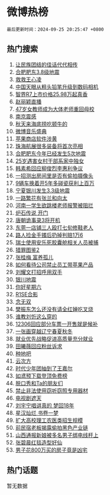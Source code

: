 # 微博热榜

`最后更新时间：2024-09-25 20:25:47 +0800`

## 热门搜索

1. [让民族团结的佳话代代相传](https://m.weibo.cn/search?containerid=100103type%3D1%26t%3D10%26q%3D%23%E8%AE%A9%E6%B0%91%E6%97%8F%E5%9B%A2%E7%BB%93%E7%9A%84%E4%BD%B3%E8%AF%9D%E4%BB%A3%E4%BB%A3%E7%9B%B8%E4%BC%A0%23&stream_entry_id=51&isnewpage=1&extparam=seat%3D1%26c_type%3D51%26cate%3D10103%26stream_entry_id%3D51%26pos%3D0%26filter_type%3Drealtimehot%26q%3D%2523%25E8%25AE%25A9%25E6%25B0%2591%25E6%2597%258F%25E5%259B%25A2%25E7%25BB%2593%25E7%259A%2584%25E4%25BD%25B3%25E8%25AF%259D%25E4%25BB%25A3%25E4%25BB%25A3%25E7%259B%25B8%25E4%25BC%25A0%2523%26dgr%3D0%26display_time%3D1727267146%26pre_seqid%3D172726714656703072274119)
1. [合肥肥东3.8级地震](https://m.weibo.cn/search?containerid=100103type%3D1%26t%3D10%26q%3D%23%E5%90%88%E8%82%A5%E8%82%A5%E4%B8%9C3.8%E7%BA%A7%E5%9C%B0%E9%9C%87%23&stream_entry_id=31&isnewpage=1&extparam=seat%3D1%26band_rank%3D1%26lcate%3D5001%26pos%3D0%26filter_type%3Drealtimehot%26q%3D%2523%25E5%2590%2588%25E8%2582%25A5%25E8%2582%25A5%25E4%25B8%259C3.8%25E7%25BA%25A7%25E5%259C%25B0%25E9%259C%2587%2523%26c_type%3D31%26cate%3D5001%26realpos%3D1%26dgr%3D0%26stream_entry_id%3D31%26flag%3D4%26display_time%3D1727267146%26pre_seqid%3D172726714656703072274119)
1. [救救王心凌](https://m.weibo.cn/search?containerid=100103type%3D1%26t%3D10%26q%3D%E6%95%91%E6%95%91%E7%8E%8B%E5%BF%83%E5%87%8C&stream_entry_id=31&isnewpage=1&extparam=seat%3D1%26band_rank%3D2%26lcate%3D5001%26pos%3D1%26filter_type%3Drealtimehot%26q%3D%25E6%2595%2591%25E6%2595%2591%25E7%258E%258B%25E5%25BF%2583%25E5%2587%258C%26c_type%3D31%26cate%3D5001%26realpos%3D2%26dgr%3D0%26stream_entry_id%3D31%26flag%3D1%26display_time%3D1727267146%26pre_seqid%3D172726714656703072274119)
1. [中国天眼从粗头铅笔升级到数码相机](https://m.weibo.cn/search?containerid=100103type%3D1%26t%3D10%26q%3D%23%E4%B8%AD%E5%9B%BD%E5%A4%A9%E7%9C%BC%E4%BB%8E%E7%B2%97%E5%A4%B4%E9%93%85%E7%AC%94%E5%8D%87%E7%BA%A7%E5%88%B0%E6%95%B0%E7%A0%81%E7%9B%B8%E6%9C%BA%23&stream_entry_id=31&isnewpage=1&extparam=seat%3D1%26band_rank%3D3%26lcate%3D5001%26pos%3D2%26filter_type%3Drealtimehot%26q%3D%2523%25E4%25B8%25AD%25E5%259B%25BD%25E5%25A4%25A9%25E7%259C%25BC%25E4%25BB%258E%25E7%25B2%2597%25E5%25A4%25B4%25E9%2593%2585%25E7%25AC%2594%25E5%258D%2587%25E7%25BA%25A7%25E5%2588%25B0%25E6%2595%25B0%25E7%25A0%2581%25E7%259B%25B8%25E6%259C%25BA%2523%26c_type%3D31%26cate%3D5001%26realpos%3D3%26dgr%3D0%26stream_entry_id%3D31%26flag%3D0%26display_time%3D1727267146%26pre_seqid%3D172726714656703072274119)
1. [智界R7上市价格25.98万起真香](https://m.weibo.cn/search?containerid=100103type%3D1%26t%3D10%26q%3D%23%E6%99%BA%E7%95%8CR7%E4%B8%8A%E5%B8%82%E4%BB%B7%E6%A0%BC25.98%E4%B8%87%E8%B5%B7%E7%9C%9F%E9%A6%99%23&stream_entry_id=31&isnewpage=1&extparam=seat%3D1%26band_rank%3D4%26lcate%3D5001%26pos%3D3%26is_ad_pos%3D1%26filter_type%3Drealtimehot%26q%3D%2523%25E6%2599%25BA%25E7%2595%258CR7%25E4%25B8%258A%25E5%25B8%2582%25E4%25BB%25B7%25E6%25A0%25BC25.98%25E4%25B8%2587%25E8%25B5%25B7%25E7%259C%259F%25E9%25A6%2599%2523%26c_type%3D31%26adid%3D256529%26cate%3D5001%26topic_ad%3D1%26stream_entry_id%3D31%26dgr%3D0%26display_time%3D1727267146%26pre_seqid%3D172726714656703072274119)
1. [赵丽颖直播](https://m.weibo.cn/search?containerid=100103type%3D1%26t%3D10%26q%3D%E8%B5%B5%E4%B8%BD%E9%A2%96%E7%9B%B4%E6%92%AD&stream_entry_id=31&isnewpage=1&extparam=seat%3D1%26band_rank%3D4%26lcate%3D5001%26pos%3D4%26filter_type%3Drealtimehot%26q%3D%25E8%25B5%25B5%25E4%25B8%25BD%25E9%25A2%2596%25E7%259B%25B4%25E6%2592%25AD%26c_type%3D31%26cate%3D5001%26realpos%3D4%26dgr%3D0%26stream_entry_id%3D31%26flag%3D1%26display_time%3D1727267146%26pre_seqid%3D172726714656703072274119)
1. [47岁女教师成为大体老师重回母校](https://m.weibo.cn/search?containerid=100103type%3D1%26t%3D10%26q%3D%2347%E5%B2%81%E5%A5%B3%E6%95%99%E5%B8%88%E6%88%90%E4%B8%BA%E5%A4%A7%E4%BD%93%E8%80%81%E5%B8%88%E9%87%8D%E5%9B%9E%E6%AF%8D%E6%A0%A1%23&stream_entry_id=31&isnewpage=1&extparam=seat%3D1%26band_rank%3D5%26lcate%3D5001%26pos%3D5%26filter_type%3Drealtimehot%26q%3D%252347%25E5%25B2%2581%25E5%25A5%25B3%25E6%2595%2599%25E5%25B8%2588%25E6%2588%2590%25E4%25B8%25BA%25E5%25A4%25A7%25E4%25BD%2593%25E8%2580%2581%25E5%25B8%2588%25E9%2587%258D%25E5%259B%259E%25E6%25AF%258D%25E6%25A0%25A1%2523%26c_type%3D31%26cate%3D5001%26realpos%3D5%26dgr%3D0%26stream_entry_id%3D31%26flag%3D2%26display_time%3D1727267146%26pre_seqid%3D172726714656703072274119)
1. [南京震感](https://m.weibo.cn/search?containerid=100103type%3D1%26t%3D10%26q%3D%E5%8D%97%E4%BA%AC%E9%9C%87%E6%84%9F&stream_entry_id=31&isnewpage=1&extparam=seat%3D1%26band_rank%3D6%26lcate%3D5001%26pos%3D6%26filter_type%3Drealtimehot%26q%3D%25E5%258D%2597%25E4%25BA%25AC%25E9%259C%2587%25E6%2584%259F%26c_type%3D31%26cate%3D5001%26realpos%3D6%26dgr%3D0%26stream_entry_id%3D31%26flag%3D1%26display_time%3D1727267146%26pre_seqid%3D172726714656703072274119)
1. [秋天来海底捞吃顿牛的](https://m.weibo.cn/search?containerid=100103type%3D1%26t%3D10%26q%3D%23%E7%A7%8B%E5%A4%A9%E6%9D%A5%E6%B5%B7%E5%BA%95%E6%8D%9E%E5%90%83%E9%A1%BF%E7%89%9B%E7%9A%84%23&stream_entry_id=31&isnewpage=1&extparam=seat%3D1%26band_rank%3D7%26lcate%3D5001%26pos%3D7%26is_ad_pos%3D1%26filter_type%3Drealtimehot%26q%3D%2523%25E7%25A7%258B%25E5%25A4%25A9%25E6%259D%25A5%25E6%25B5%25B7%25E5%25BA%2595%25E6%258D%259E%25E5%2590%2583%25E9%25A1%25BF%25E7%2589%259B%25E7%259A%2584%2523%26c_type%3D31%26adid%3D256471%26cate%3D5001%26topic_ad%3D1%26stream_entry_id%3D31%26dgr%3D0%26display_time%3D1727267146%26pre_seqid%3D172726714656703072274119)
1. [微博音乐盛典](https://m.weibo.cn/search?containerid=100103type%3D1%26t%3D10%26q%3D%E5%BE%AE%E5%8D%9A%E9%9F%B3%E4%B9%90%E7%9B%9B%E5%85%B8&stream_entry_id=31&isnewpage=1&extparam=seat%3D1%26band_rank%3D7%26lcate%3D5001%26pos%3D8%26filter_type%3Drealtimehot%26q%3D%25E5%25BE%25AE%25E5%258D%259A%25E9%259F%25B3%25E4%25B9%2590%25E7%259B%259B%25E5%2585%25B8%26c_type%3D31%26cate%3D5001%26realpos%3D7%26dgr%3D0%26stream_entry_id%3D31%26flag%3D0%26display_time%3D1727267146%26pre_seqid%3D172726714656703072274119)
1. [苹果商店软件涉黄](https://m.weibo.cn/search?containerid=100103type%3D1%26t%3D10%26q%3D%23%E8%8B%B9%E6%9E%9C%E5%95%86%E5%BA%97%E8%BD%AF%E4%BB%B6%E6%B6%89%E9%BB%84%23&stream_entry_id=31&isnewpage=1&extparam=seat%3D1%26band_rank%3D8%26lcate%3D5001%26pos%3D9%26filter_type%3Drealtimehot%26q%3D%2523%25E8%258B%25B9%25E6%259E%259C%25E5%2595%2586%25E5%25BA%2597%25E8%25BD%25AF%25E4%25BB%25B6%25E6%25B6%2589%25E9%25BB%2584%2523%26c_type%3D31%26cate%3D5001%26realpos%3D8%26dgr%3D0%26stream_entry_id%3D31%26flag%3D2%26display_time%3D1727267146%26pre_seqid%3D172726714656703072274119)
1. [珠海航展很多装备将首次亮相](https://m.weibo.cn/search?containerid=100103type%3D1%26t%3D10%26q%3D%23%E7%8F%A0%E6%B5%B7%E8%88%AA%E5%B1%95%E5%BE%88%E5%A4%9A%E8%A3%85%E5%A4%87%E5%B0%86%E9%A6%96%E6%AC%A1%E4%BA%AE%E7%9B%B8%23&stream_entry_id=31&isnewpage=1&extparam=seat%3D1%26band_rank%3D9%26lcate%3D5001%26pos%3D10%26filter_type%3Drealtimehot%26q%3D%2523%25E7%258F%25A0%25E6%25B5%25B7%25E8%2588%25AA%25E5%25B1%2595%25E5%25BE%2588%25E5%25A4%259A%25E8%25A3%2585%25E5%25A4%2587%25E5%25B0%2586%25E9%25A6%2596%25E6%25AC%25A1%25E4%25BA%25AE%25E7%259B%25B8%2523%26c_type%3D31%26cate%3D5001%26realpos%3D9%26dgr%3D0%26stream_entry_id%3D31%26flag%3D0%26display_time%3D1727267146%26pre_seqid%3D172726714656703072274119)
1. [合肥肥东今年已经发生5次地震](https://m.weibo.cn/search?containerid=100103type%3D1%26t%3D10%26q%3D%23%E5%90%88%E8%82%A5%E8%82%A5%E4%B8%9C%E4%BB%8A%E5%B9%B4%E5%B7%B2%E7%BB%8F%E5%8F%91%E7%94%9F5%E6%AC%A1%E5%9C%B0%E9%9C%87%23&stream_entry_id=31&isnewpage=1&extparam=seat%3D1%26band_rank%3D10%26lcate%3D5001%26pos%3D11%26filter_type%3Drealtimehot%26q%3D%2523%25E5%2590%2588%25E8%2582%25A5%25E8%2582%25A5%25E4%25B8%259C%25E4%25BB%258A%25E5%25B9%25B4%25E5%25B7%25B2%25E7%25BB%258F%25E5%258F%2591%25E7%2594%259F5%25E6%25AC%25A1%25E5%259C%25B0%25E9%259C%2587%2523%26c_type%3D31%26cate%3D5001%26realpos%3D10%26dgr%3D0%26stream_entry_id%3D31%26flag%3D1%26display_time%3D1727267146%26pre_seqid%3D172726714656703072274119)
1. [25岁遇害女村干部系家中独女](https://m.weibo.cn/search?containerid=100103type%3D1%26t%3D10%26q%3D%2325%E5%B2%81%E9%81%87%E5%AE%B3%E5%A5%B3%E6%9D%91%E5%B9%B2%E9%83%A8%E7%B3%BB%E5%AE%B6%E4%B8%AD%E7%8B%AC%E5%A5%B3%23&stream_entry_id=31&isnewpage=1&extparam=seat%3D1%26band_rank%3D11%26lcate%3D5001%26pos%3D12%26filter_type%3Drealtimehot%26q%3D%252325%25E5%25B2%2581%25E9%2581%2587%25E5%25AE%25B3%25E5%25A5%25B3%25E6%259D%2591%25E5%25B9%25B2%25E9%2583%25A8%25E7%25B3%25BB%25E5%25AE%25B6%25E4%25B8%25AD%25E7%258B%25AC%25E5%25A5%25B3%2523%26c_type%3D31%26cate%3D5001%26realpos%3D11%26dgr%3D0%26stream_entry_id%3D31%26flag%3D0%26display_time%3D1727267146%26pre_seqid%3D172726714656703072274119)
1. [韩素希回应柳俊烈李惠利争议](https://m.weibo.cn/search?containerid=100103type%3D1%26t%3D10%26q%3D%23%E9%9F%A9%E7%B4%A0%E5%B8%8C%E5%9B%9E%E5%BA%94%E6%9F%B3%E4%BF%8A%E7%83%88%E6%9D%8E%E6%83%A0%E5%88%A9%E4%BA%89%E8%AE%AE%23&stream_entry_id=31&isnewpage=1&extparam=seat%3D1%26band_rank%3D12%26lcate%3D5001%26pos%3D13%26filter_type%3Drealtimehot%26q%3D%2523%25E9%259F%25A9%25E7%25B4%25A0%25E5%25B8%258C%25E5%259B%259E%25E5%25BA%2594%25E6%259F%25B3%25E4%25BF%258A%25E7%2583%2588%25E6%259D%258E%25E6%2583%25A0%25E5%2588%25A9%25E4%25BA%2589%25E8%25AE%25AE%2523%26c_type%3D31%26cate%3D5001%26realpos%3D12%26dgr%3D0%26stream_entry_id%3D31%26flag%3D1%26display_time%3D1727267146%26pre_seqid%3D172726714656703072274119)
1. [一招测出房间里是否有偷拍摄像头](https://m.weibo.cn/search?containerid=100103type%3D1%26t%3D10%26q%3D%23%E4%B8%80%E6%8B%9B%E6%B5%8B%E5%87%BA%E6%88%BF%E9%97%B4%E9%87%8C%E6%98%AF%E5%90%A6%E6%9C%89%E5%81%B7%E6%8B%8D%E6%91%84%E5%83%8F%E5%A4%B4%23&stream_entry_id=31&isnewpage=1&extparam=seat%3D1%26band_rank%3D13%26lcate%3D5001%26pos%3D14%26filter_type%3Drealtimehot%26q%3D%2523%25E4%25B8%2580%25E6%258B%259B%25E6%25B5%258B%25E5%2587%25BA%25E6%2588%25BF%25E9%2597%25B4%25E9%2587%258C%25E6%2598%25AF%25E5%2590%25A6%25E6%259C%2589%25E5%2581%25B7%25E6%258B%258D%25E6%2591%2584%25E5%2583%258F%25E5%25A4%25B4%2523%26c_type%3D31%26cate%3D5001%26realpos%3D13%26dgr%3D0%26stream_entry_id%3D31%26flag%3D0%26display_time%3D1727267146%26pre_seqid%3D172726714656703072274119)
1. [9辆车换着开5年多碰瓷获利上百万](https://m.weibo.cn/search?containerid=100103type%3D1%26t%3D10%26q%3D%239%E8%BE%86%E8%BD%A6%E6%8D%A2%E7%9D%80%E5%BC%805%E5%B9%B4%E5%A4%9A%E7%A2%B0%E7%93%B7%E8%8E%B7%E5%88%A9%E4%B8%8A%E7%99%BE%E4%B8%87%23&stream_entry_id=31&isnewpage=1&extparam=seat%3D1%26band_rank%3D14%26lcate%3D5001%26pos%3D15%26filter_type%3Drealtimehot%26q%3D%25239%25E8%25BE%2586%25E8%25BD%25A6%25E6%258D%25A2%25E7%259D%2580%25E5%25BC%25805%25E5%25B9%25B4%25E5%25A4%259A%25E7%25A2%25B0%25E7%2593%25B7%25E8%258E%25B7%25E5%2588%25A9%25E4%25B8%258A%25E7%2599%25BE%25E4%25B8%2587%2523%26c_type%3D31%26cate%3D5001%26realpos%3D14%26dgr%3D0%26stream_entry_id%3D31%26flag%3D1%26display_time%3D1727267146%26pre_seqid%3D172726714656703072274119)
1. [宁夏银川发生3.3级地震](https://m.weibo.cn/search?containerid=100103type%3D1%26t%3D10%26q%3D%23%E5%AE%81%E5%A4%8F%E9%93%B6%E5%B7%9D%E5%8F%91%E7%94%9F3.3%E7%BA%A7%E5%9C%B0%E9%9C%87%23&stream_entry_id=31&isnewpage=1&extparam=seat%3D1%26band_rank%3D15%26lcate%3D5001%26pos%3D16%26filter_type%3Drealtimehot%26q%3D%2523%25E5%25AE%2581%25E5%25A4%258F%25E9%2593%25B6%25E5%25B7%259D%25E5%258F%2591%25E7%2594%259F3.3%25E7%25BA%25A7%25E5%259C%25B0%25E9%259C%2587%2523%26c_type%3D31%26cate%3D5001%26realpos%3D15%26dgr%3D0%26stream_entry_id%3D31%26flag%3D0%26display_time%3D1727267146%26pre_seqid%3D172726714656703072274119)
1. [一路繁花有张兰和向太](https://m.weibo.cn/search?containerid=100103type%3D1%26t%3D10%26q%3D%E4%B8%80%E8%B7%AF%E7%B9%81%E8%8A%B1%E6%9C%89%E5%BC%A0%E5%85%B0%E5%92%8C%E5%90%91%E5%A4%AA&stream_entry_id=31&isnewpage=1&extparam=seat%3D1%26band_rank%3D16%26lcate%3D5001%26pos%3D17%26filter_type%3Drealtimehot%26q%3D%25E4%25B8%2580%25E8%25B7%25AF%25E7%25B9%2581%25E8%258A%25B1%25E6%259C%2589%25E5%25BC%25A0%25E5%2585%25B0%25E5%2592%258C%25E5%2590%2591%25E5%25A4%25AA%26c_type%3D31%26cate%3D5001%26realpos%3D16%26dgr%3D0%26stream_entry_id%3D31%26flag%3D0%26display_time%3D1727267146%26pre_seqid%3D172726714656703072274119)
1. [河南一学生欲跳楼老师报警被阻拦](https://m.weibo.cn/search?containerid=100103type%3D1%26t%3D10%26q%3D%23%E6%B2%B3%E5%8D%97%E4%B8%80%E5%AD%A6%E7%94%9F%E6%AC%B2%E8%B7%B3%E6%A5%BC%E8%80%81%E5%B8%88%E6%8A%A5%E8%AD%A6%E8%A2%AB%E9%98%BB%E6%8B%A6%23&stream_entry_id=31&isnewpage=1&extparam=seat%3D1%26band_rank%3D17%26lcate%3D5001%26pos%3D18%26filter_type%3Drealtimehot%26q%3D%2523%25E6%25B2%25B3%25E5%258D%2597%25E4%25B8%2580%25E5%25AD%25A6%25E7%2594%259F%25E6%25AC%25B2%25E8%25B7%25B3%25E6%25A5%25BC%25E8%2580%2581%25E5%25B8%2588%25E6%258A%25A5%25E8%25AD%25A6%25E8%25A2%25AB%25E9%2598%25BB%25E6%258B%25A6%2523%26c_type%3D31%26cate%3D5001%26realpos%3D17%26dgr%3D0%26stream_entry_id%3D31%26flag%3D1%26display_time%3D1727267146%26pre_seqid%3D172726714656703072274119)
1. [炉石传说 开门](https://m.weibo.cn/search?containerid=100103type%3D1%26t%3D10%26q%3D%E7%82%89%E7%9F%B3%E4%BC%A0%E8%AF%B4+%E5%BC%80%E9%97%A8&stream_entry_id=31&isnewpage=1&extparam=seat%3D1%26band_rank%3D18%26lcate%3D5001%26pos%3D19%26filter_type%3Drealtimehot%26q%3D%25E7%2582%2589%25E7%259F%25B3%25E4%25BC%25A0%25E8%25AF%25B4%2520%25E5%25BC%2580%25E9%2597%25A8%26c_type%3D31%26cate%3D5001%26realpos%3D18%26dgr%3D0%26stream_entry_id%3D31%26flag%3D1%26display_time%3D1727267146%26pre_seqid%3D172726714656703072274119)
1. [唐朝诡事录3将开机](https://m.weibo.cn/search?containerid=100103type%3D1%26t%3D10%26q%3D%23%E5%94%90%E6%9C%9D%E8%AF%A1%E4%BA%8B%E5%BD%953%E5%B0%86%E5%BC%80%E6%9C%BA%23&stream_entry_id=31&isnewpage=1&extparam=seat%3D1%26band_rank%3D19%26lcate%3D5001%26pos%3D20%26filter_type%3Drealtimehot%26q%3D%2523%25E5%2594%2590%25E6%259C%259D%25E8%25AF%25A1%25E4%25BA%258B%25E5%25BD%25953%25E5%25B0%2586%25E5%25BC%2580%25E6%259C%25BA%2523%26c_type%3D31%26cate%3D5001%26realpos%3D19%26dgr%3D0%26stream_entry_id%3D31%26flag%3D1%26display_time%3D1727267146%26pre_seqid%3D172726714656703072274119)
1. [东莞一店铺三人殴打七旬修鞋老人](https://m.weibo.cn/search?containerid=100103type%3D1%26t%3D10%26q%3D%23%E4%B8%9C%E8%8E%9E%E4%B8%80%E5%BA%97%E9%93%BA%E4%B8%89%E4%BA%BA%E6%AE%B4%E6%89%93%E4%B8%83%E6%97%AC%E4%BF%AE%E9%9E%8B%E8%80%81%E4%BA%BA%23&stream_entry_id=31&isnewpage=1&extparam=seat%3D1%26band_rank%3D20%26lcate%3D5001%26pos%3D21%26filter_type%3Drealtimehot%26q%3D%2523%25E4%25B8%259C%25E8%258E%259E%25E4%25B8%2580%25E5%25BA%2597%25E9%2593%25BA%25E4%25B8%2589%25E4%25BA%25BA%25E6%25AE%25B4%25E6%2589%2593%25E4%25B8%2583%25E6%2597%25AC%25E4%25BF%25AE%25E9%259E%258B%25E8%2580%2581%25E4%25BA%25BA%2523%26c_type%3D31%26cate%3D5001%26realpos%3D20%26dgr%3D0%26stream_entry_id%3D31%26flag%3D1%26display_time%3D1727267146%26pre_seqid%3D172726714656703072274119)
1. [路人捡金手镯后扔掉判赔1万6](https://m.weibo.cn/search?containerid=100103type%3D1%26t%3D10%26q%3D%23%E8%B7%AF%E4%BA%BA%E6%8D%A1%E9%87%91%E6%89%8B%E9%95%AF%E5%90%8E%E6%89%94%E6%8E%89%E5%88%A4%E8%B5%941%E4%B8%876%23&stream_entry_id=31&isnewpage=1&extparam=seat%3D1%26band_rank%3D21%26lcate%3D5001%26pos%3D22%26filter_type%3Drealtimehot%26q%3D%2523%25E8%25B7%25AF%25E4%25BA%25BA%25E6%258D%25A1%25E9%2587%2591%25E6%2589%258B%25E9%2595%25AF%25E5%2590%258E%25E6%2589%2594%25E6%258E%2589%25E5%2588%25A4%25E8%25B5%25941%25E4%25B8%25876%2523%26c_type%3D31%26cate%3D5001%26realpos%3D21%26dgr%3D0%26stream_entry_id%3D31%26flag%3D0%26display_time%3D1727267146%26pre_seqid%3D172726714656703072274119)
1. [瑞士使用安乐死胶囊舱相关人员被捕](https://m.weibo.cn/search?containerid=100103type%3D1%26t%3D10%26q%3D%23%E7%91%9E%E5%A3%AB%E4%BD%BF%E7%94%A8%E5%AE%89%E4%B9%90%E6%AD%BB%E8%83%B6%E5%9B%8A%E8%88%B1%E7%9B%B8%E5%85%B3%E4%BA%BA%E5%91%98%E8%A2%AB%E6%8D%95%23&stream_entry_id=31&isnewpage=1&extparam=seat%3D1%26band_rank%3D22%26lcate%3D5001%26pos%3D23%26filter_type%3Drealtimehot%26q%3D%2523%25E7%2591%259E%25E5%25A3%25AB%25E4%25BD%25BF%25E7%2594%25A8%25E5%25AE%2589%25E4%25B9%2590%25E6%25AD%25BB%25E8%2583%25B6%25E5%259B%258A%25E8%2588%25B1%25E7%259B%25B8%25E5%2585%25B3%25E4%25BA%25BA%25E5%2591%2598%25E8%25A2%25AB%25E6%258D%2595%2523%26c_type%3D31%26cate%3D5001%26realpos%3D22%26dgr%3D0%26stream_entry_id%3D31%26flag%3D0%26display_time%3D1727267146%26pre_seqid%3D172726714656703072274119)
1. [猎罪图鉴2](https://m.weibo.cn/search?containerid=100103type%3D1%26t%3D10%26q%3D%E7%8C%8E%E7%BD%AA%E5%9B%BE%E9%89%B42&stream_entry_id=31&isnewpage=1&extparam=seat%3D1%26band_rank%3D23%26lcate%3D5001%26pos%3D24%26filter_type%3Drealtimehot%26q%3D%25E7%258C%258E%25E7%25BD%25AA%25E5%259B%25BE%25E9%2589%25B42%26c_type%3D31%26cate%3D5001%26realpos%3D23%26dgr%3D0%26stream_entry_id%3D31%26flag%3D0%26display_time%3D1727267146%26pre_seqid%3D172726714656703072274119)
1. [张桂梅 富养孤儿](https://m.weibo.cn/search?containerid=100103type%3D1%26t%3D10%26q%3D%E5%BC%A0%E6%A1%82%E6%A2%85+%E5%AF%8C%E5%85%BB%E5%AD%A4%E5%84%BF&stream_entry_id=31&isnewpage=1&extparam=seat%3D1%26band_rank%3D24%26lcate%3D5001%26pos%3D25%26filter_type%3Drealtimehot%26q%3D%25E5%25BC%25A0%25E6%25A1%2582%25E6%25A2%2585%2520%25E5%25AF%258C%25E5%2585%25BB%25E5%25AD%25A4%25E5%2584%25BF%26c_type%3D31%26cate%3D5001%26realpos%3D24%26dgr%3D0%26stream_entry_id%3D31%26flag%3D1%26display_time%3D1727267146%26pre_seqid%3D172726714656703072274119)
1. [如何看待公司禁止员工带苹果产品](https://m.weibo.cn/search?containerid=100103type%3D1%26t%3D10%26q%3D%23%E5%A6%82%E4%BD%95%E7%9C%8B%E5%BE%85%E5%85%AC%E5%8F%B8%E7%A6%81%E6%AD%A2%E5%91%98%E5%B7%A5%E5%B8%A6%E8%8B%B9%E6%9E%9C%E4%BA%A7%E5%93%81%23&stream_entry_id=31&isnewpage=1&extparam=seat%3D1%26band_rank%3D25%26lcate%3D5001%26pos%3D26%26filter_type%3Drealtimehot%26q%3D%2523%25E5%25A6%2582%25E4%25BD%2595%25E7%259C%258B%25E5%25BE%2585%25E5%2585%25AC%25E5%258F%25B8%25E7%25A6%2581%25E6%25AD%25A2%25E5%2591%2598%25E5%25B7%25A5%25E5%25B8%25A6%25E8%258B%25B9%25E6%259E%259C%25E4%25BA%25A7%25E5%2593%2581%2523%26c_type%3D31%26cate%3D5001%26realpos%3D25%26dgr%3D0%26stream_entry_id%3D31%26flag%3D0%26display_time%3D1727267146%26pre_seqid%3D172726714656703072274119)
1. [刘耀文打招呼用双手](https://m.weibo.cn/search?containerid=100103type%3D1%26t%3D10%26q%3D%E5%88%98%E8%80%80%E6%96%87%E6%89%93%E6%8B%9B%E5%91%BC%E7%94%A8%E5%8F%8C%E6%89%8B&stream_entry_id=31&isnewpage=1&extparam=seat%3D1%26band_rank%3D26%26lcate%3D5001%26pos%3D27%26filter_type%3Drealtimehot%26q%3D%25E5%2588%2598%25E8%2580%2580%25E6%2596%2587%25E6%2589%2593%25E6%258B%259B%25E5%2591%25BC%25E7%2594%25A8%25E5%258F%258C%25E6%2589%258B%26c_type%3D31%26cate%3D5001%26realpos%3D26%26dgr%3D0%26stream_entry_id%3D31%26flag%3D1%26display_time%3D1727267146%26pre_seqid%3D172726714656703072274119)
1. [银川地震](https://m.weibo.cn/search?containerid=100103type%3D1%26t%3D10%26q%3D%23%E9%93%B6%E5%B7%9D%E5%9C%B0%E9%9C%87%23&stream_entry_id=31&isnewpage=1&extparam=seat%3D1%26band_rank%3D27%26lcate%3D5001%26pos%3D28%26filter_type%3Drealtimehot%26q%3D%2523%25E9%2593%25B6%25E5%25B7%259D%25E5%259C%25B0%25E9%259C%2587%2523%26c_type%3D31%26cate%3D5001%26realpos%3D27%26dgr%3D0%26stream_entry_id%3D31%26flag%3D0%26display_time%3D1727267146%26pre_seqid%3D172726714656703072274119)
1. [你好星期六](https://m.weibo.cn/search?containerid=100103type%3D1%26t%3D10%26q%3D%E4%BD%A0%E5%A5%BD%E6%98%9F%E6%9C%9F%E5%85%AD&stream_entry_id=31&isnewpage=1&extparam=seat%3D1%26band_rank%3D28%26lcate%3D5001%26pos%3D29%26filter_type%3Drealtimehot%26q%3D%25E4%25BD%25A0%25E5%25A5%25BD%25E6%2598%259F%25E6%259C%259F%25E5%2585%25AD%26c_type%3D31%26cate%3D5001%26realpos%3D28%26dgr%3D0%26stream_entry_id%3D31%26flag%3D1%26display_time%3D1727267146%26pre_seqid%3D172726714656703072274119)
1. [R1SE合影](https://m.weibo.cn/search?containerid=100103type%3D1%26t%3D10%26q%3D%23R1SE%E5%90%88%E5%BD%B1%23&stream_entry_id=31&isnewpage=1&extparam=seat%3D1%26band_rank%3D29%26lcate%3D5001%26pos%3D30%26filter_type%3Drealtimehot%26q%3D%2523R1SE%25E5%2590%2588%25E5%25BD%25B1%2523%26c_type%3D31%26cate%3D5001%26realpos%3D29%26dgr%3D0%26stream_entry_id%3D31%26flag%3D0%26display_time%3D1727267146%26pre_seqid%3D172726714656703072274119)
1. [念无双](https://m.weibo.cn/search?containerid=100103type%3D1%26t%3D10%26q%3D%E5%BF%B5%E6%97%A0%E5%8F%8C&stream_entry_id=31&isnewpage=1&extparam=seat%3D1%26band_rank%3D30%26lcate%3D5001%26pos%3D31%26filter_type%3Drealtimehot%26q%3D%25E5%25BF%25B5%25E6%2597%25A0%25E5%258F%258C%26c_type%3D31%26cate%3D5001%26realpos%3D30%26dgr%3D0%26stream_entry_id%3D31%26flag%3D0%26display_time%3D1727267146%26pre_seqid%3D172726714656703072274119)
1. [樊振东怎么还没有请全红婵吃叉烧](https://m.weibo.cn/search?containerid=100103type%3D1%26t%3D10%26q%3D%23%E6%A8%8A%E6%8C%AF%E4%B8%9C%E6%80%8E%E4%B9%88%E8%BF%98%E6%B2%A1%E6%9C%89%E8%AF%B7%E5%85%A8%E7%BA%A2%E5%A9%B5%E5%90%83%E5%8F%89%E7%83%A7%23&stream_entry_id=31&isnewpage=1&extparam=seat%3D1%26band_rank%3D31%26lcate%3D5001%26pos%3D32%26filter_type%3Drealtimehot%26q%3D%2523%25E6%25A8%258A%25E6%258C%25AF%25E4%25B8%259C%25E6%2580%258E%25E4%25B9%2588%25E8%25BF%2598%25E6%25B2%25A1%25E6%259C%2589%25E8%25AF%25B7%25E5%2585%25A8%25E7%25BA%25A2%25E5%25A9%25B5%25E5%2590%2583%25E5%258F%2589%25E7%2583%25A7%2523%26c_type%3D31%26cate%3D5001%26realpos%3D31%26dgr%3D0%26stream_entry_id%3D31%26flag%3D1%26display_time%3D1727267146%26pre_seqid%3D172726714656703072274119)
1. [谁教刘忻这么穿的](https://m.weibo.cn/search?containerid=100103type%3D1%26t%3D10%26q%3D%E8%B0%81%E6%95%99%E5%88%98%E5%BF%BB%E8%BF%99%E4%B9%88%E7%A9%BF%E7%9A%84&stream_entry_id=31&isnewpage=1&extparam=seat%3D1%26band_rank%3D32%26lcate%3D5001%26pos%3D33%26filter_type%3Drealtimehot%26q%3D%25E8%25B0%2581%25E6%2595%2599%25E5%2588%2598%25E5%25BF%25BB%25E8%25BF%2599%25E4%25B9%2588%25E7%25A9%25BF%25E7%259A%2584%26c_type%3D31%26cate%3D5001%26realpos%3D32%26dgr%3D0%26stream_entry_id%3D31%26flag%3D1%26display_time%3D1727267146%26pre_seqid%3D172726714656703072274119)
1. [12306回应部分车票一开售就是候补](https://m.weibo.cn/search?containerid=100103type%3D1%26t%3D10%26q%3D%2312306%E5%9B%9E%E5%BA%94%E9%83%A8%E5%88%86%E8%BD%A6%E7%A5%A8%E4%B8%80%E5%BC%80%E5%94%AE%E5%B0%B1%E6%98%AF%E5%80%99%E8%A1%A5%23&stream_entry_id=31&isnewpage=1&extparam=seat%3D1%26band_rank%3D33%26lcate%3D5001%26pos%3D34%26filter_type%3Drealtimehot%26q%3D%252312306%25E5%259B%259E%25E5%25BA%2594%25E9%2583%25A8%25E5%2588%2586%25E8%25BD%25A6%25E7%25A5%25A8%25E4%25B8%2580%25E5%25BC%2580%25E5%2594%25AE%25E5%25B0%25B1%25E6%2598%25AF%25E5%2580%2599%25E8%25A1%25A5%2523%26c_type%3D31%26cate%3D5001%26realpos%3D33%26dgr%3D0%26stream_entry_id%3D31%26flag%3D0%26display_time%3D1727267146%26pre_seqid%3D172726714656703072274119)
1. [一张画穿越辽宁春夏秋冬](https://m.weibo.cn/search?containerid=100103type%3D1%26t%3D10%26q%3D%23%E4%B8%80%E5%BC%A0%E7%94%BB%E7%A9%BF%E8%B6%8A%E8%BE%BD%E5%AE%81%E6%98%A5%E5%A4%8F%E7%A7%8B%E5%86%AC%23&stream_entry_id=31&isnewpage=1&extparam=seat%3D1%26band_rank%3D34%26lcate%3D5001%26pos%3D35%26filter_type%3Drealtimehot%26q%3D%2523%25E4%25B8%2580%25E5%25BC%25A0%25E7%2594%25BB%25E7%25A9%25BF%25E8%25B6%258A%25E8%25BE%25BD%25E5%25AE%2581%25E6%2598%25A5%25E5%25A4%258F%25E7%25A7%258B%25E5%2586%25AC%2523%26c_type%3D31%26cate%3D5001%26realpos%3D34%26dgr%3D0%26stream_entry_id%3D31%26flag%3D1%26display_time%3D1727267146%26pre_seqid%3D172726714656703072274119)
1. [就业优先战略促进高质量充分就业](https://m.weibo.cn/search?containerid=100103type%3D1%26t%3D10%26q%3D%23%E5%B0%B1%E4%B8%9A%E4%BC%98%E5%85%88%E6%88%98%E7%95%A5%E4%BF%83%E8%BF%9B%E9%AB%98%E8%B4%A8%E9%87%8F%E5%85%85%E5%88%86%E5%B0%B1%E4%B8%9A%23&stream_entry_id=31&isnewpage=1&extparam=seat%3D1%26band_rank%3D35%26lcate%3D5001%26pos%3D36%26filter_type%3Drealtimehot%26q%3D%2523%25E5%25B0%25B1%25E4%25B8%259A%25E4%25BC%2598%25E5%2585%2588%25E6%2588%2598%25E7%2595%25A5%25E4%25BF%2583%25E8%25BF%259B%25E9%25AB%2598%25E8%25B4%25A8%25E9%2587%258F%25E5%2585%2585%25E5%2588%2586%25E5%25B0%25B1%25E4%25B8%259A%2523%26c_type%3D31%26cate%3D5001%26realpos%3D35%26dgr%3D0%26stream_entry_id%3D31%26flag%3D1%26display_time%3D1727267146%26pre_seqid%3D172726714656703072274119)
1. [田曦薇回应粉丝诉求](https://m.weibo.cn/search?containerid=100103type%3D1%26t%3D10%26q%3D%23%E7%94%B0%E6%9B%A6%E8%96%87%E5%9B%9E%E5%BA%94%E7%B2%89%E4%B8%9D%E8%AF%89%E6%B1%82%23&stream_entry_id=31&isnewpage=1&extparam=seat%3D1%26band_rank%3D36%26lcate%3D5001%26pos%3D37%26filter_type%3Drealtimehot%26q%3D%2523%25E7%2594%25B0%25E6%259B%25A6%25E8%2596%2587%25E5%259B%259E%25E5%25BA%2594%25E7%25B2%2589%25E4%25B8%259D%25E8%25AF%2589%25E6%25B1%2582%2523%26c_type%3D31%26cate%3D5001%26realpos%3D36%26dgr%3D0%26stream_entry_id%3D31%26flag%3D0%26display_time%3D1727267146%26pre_seqid%3D172726714656703072274119)
1. [种地吧](https://m.weibo.cn/search?containerid=100103type%3D1%26t%3D10%26q%3D%E7%A7%8D%E5%9C%B0%E5%90%A7&stream_entry_id=31&isnewpage=1&extparam=seat%3D1%26band_rank%3D37%26lcate%3D5001%26pos%3D38%26filter_type%3Drealtimehot%26q%3D%25E7%25A7%258D%25E5%259C%25B0%25E5%2590%25A7%26c_type%3D31%26cate%3D5001%26realpos%3D37%26dgr%3D0%26stream_entry_id%3D31%26flag%3D1%26display_time%3D1727267146%26pre_seqid%3D172726714656703072274119)
1. [云次方](https://m.weibo.cn/search?containerid=100103type%3D1%26t%3D10%26q%3D%E4%BA%91%E6%AC%A1%E6%96%B9&stream_entry_id=31&isnewpage=1&extparam=seat%3D1%26band_rank%3D38%26lcate%3D5001%26pos%3D39%26filter_type%3Drealtimehot%26q%3D%25E4%25BA%2591%25E6%25AC%25A1%25E6%2596%25B9%26c_type%3D31%26cate%3D5001%26realpos%3D38%26dgr%3D0%26stream_entry_id%3D31%26flag%3D0%26display_time%3D1727267146%26pre_seqid%3D172726714656703072274119)
1. [时代少年团抽到了王嘉尔](https://m.weibo.cn/search?containerid=100103type%3D1%26t%3D10%26q%3D%23%E6%97%B6%E4%BB%A3%E5%B0%91%E5%B9%B4%E5%9B%A2%E6%8A%BD%E5%88%B0%E4%BA%86%E7%8E%8B%E5%98%89%E5%B0%94%23&stream_entry_id=31&isnewpage=1&extparam=seat%3D1%26band_rank%3D39%26lcate%3D5001%26pos%3D40%26filter_type%3Drealtimehot%26q%3D%2523%25E6%2597%25B6%25E4%25BB%25A3%25E5%25B0%2591%25E5%25B9%25B4%25E5%259B%25A2%25E6%258A%25BD%25E5%2588%25B0%25E4%25BA%2586%25E7%258E%258B%25E5%2598%2589%25E5%25B0%2594%2523%26c_type%3D31%26cate%3D5001%26realpos%3D39%26dgr%3D0%26stream_entry_id%3D31%26flag%3D0%26display_time%3D1727267146%26pre_seqid%3D172726714656703072274119)
1. [如鸢预下载登顶免费榜](https://m.weibo.cn/search?containerid=100103type%3D1%26t%3D10%26q%3D%23%E5%A6%82%E9%B8%A2%E9%A2%84%E4%B8%8B%E8%BD%BD%E7%99%BB%E9%A1%B6%E5%85%8D%E8%B4%B9%E6%A6%9C%23&stream_entry_id=31&isnewpage=1&extparam=seat%3D1%26band_rank%3D40%26lcate%3D5001%26pos%3D41%26filter_type%3Drealtimehot%26q%3D%2523%25E5%25A6%2582%25E9%25B8%25A2%25E9%25A2%2584%25E4%25B8%258B%25E8%25BD%25BD%25E7%2599%25BB%25E9%25A1%25B6%25E5%2585%258D%25E8%25B4%25B9%25E6%25A6%259C%2523%26c_type%3D31%26cate%3D5001%26realpos%3D40%26dgr%3D0%26stream_entry_id%3D31%26flag%3D1%26display_time%3D1727267146%26pre_seqid%3D172726714656703072274119)
1. [脱口秀和Ta的朋友们](https://m.weibo.cn/search?containerid=100103type%3D1%26t%3D10%26q%3D%E8%84%B1%E5%8F%A3%E7%A7%80%E5%92%8CTa%E7%9A%84%E6%9C%8B%E5%8F%8B%E4%BB%AC&stream_entry_id=31&isnewpage=1&extparam=seat%3D1%26band_rank%3D41%26lcate%3D5001%26pos%3D42%26filter_type%3Drealtimehot%26q%3D%25E8%2584%25B1%25E5%258F%25A3%25E7%25A7%2580%25E5%2592%258CTa%25E7%259A%2584%25E6%259C%258B%25E5%258F%258B%25E4%25BB%25AC%26c_type%3D31%26cate%3D5001%26realpos%3D41%26dgr%3D0%26stream_entry_id%3D31%26flag%3D1%26display_time%3D1727267146%26pre_seqid%3D172726714656703072274119)
1. [禁止非法使用窃听窃照专用器材](https://m.weibo.cn/search?containerid=100103type%3D1%26t%3D10%26q%3D%23%E7%A6%81%E6%AD%A2%E9%9D%9E%E6%B3%95%E4%BD%BF%E7%94%A8%E7%AA%83%E5%90%AC%E7%AA%83%E7%85%A7%E4%B8%93%E7%94%A8%E5%99%A8%E6%9D%90%23&stream_entry_id=31&isnewpage=1&extparam=seat%3D1%26band_rank%3D42%26lcate%3D5001%26pos%3D43%26filter_type%3Drealtimehot%26q%3D%2523%25E7%25A6%2581%25E6%25AD%25A2%25E9%259D%259E%25E6%25B3%2595%25E4%25BD%25BF%25E7%2594%25A8%25E7%25AA%2583%25E5%2590%25AC%25E7%25AA%2583%25E7%2585%25A7%25E4%25B8%2593%25E7%2594%25A8%25E5%2599%25A8%25E6%259D%2590%2523%26c_type%3D31%26cate%3D5001%26realpos%3D42%26dgr%3D0%26stream_entry_id%3D31%26flag%3D0%26display_time%3D1727267146%26pre_seqid%3D172726714656703072274119)
1. [电视剧遮天](https://m.weibo.cn/search?containerid=100103type%3D1%26t%3D10%26q%3D%E7%94%B5%E8%A7%86%E5%89%A7%E9%81%AE%E5%A4%A9&stream_entry_id=31&isnewpage=1&extparam=seat%3D1%26band_rank%3D43%26lcate%3D5001%26pos%3D44%26filter_type%3Drealtimehot%26q%3D%25E7%2594%25B5%25E8%25A7%2586%25E5%2589%25A7%25E9%2581%25AE%25E5%25A4%25A9%26c_type%3D31%26cate%3D5001%26realpos%3D43%26dgr%3D0%26stream_entry_id%3D31%26flag%3D0%26display_time%3D1727267146%26pre_seqid%3D172726714656703072274119)
1. [刘宇宁唱讲真的 梦回18年](https://m.weibo.cn/search?containerid=100103type%3D1%26t%3D10%26q%3D%E5%88%98%E5%AE%87%E5%AE%81%E5%94%B1%E8%AE%B2%E7%9C%9F%E7%9A%84+%E6%A2%A6%E5%9B%9E18%E5%B9%B4&stream_entry_id=31&isnewpage=1&extparam=seat%3D1%26band_rank%3D44%26lcate%3D5001%26pos%3D45%26filter_type%3Drealtimehot%26q%3D%25E5%2588%2598%25E5%25AE%2587%25E5%25AE%2581%25E5%2594%25B1%25E8%25AE%25B2%25E7%259C%259F%25E7%259A%2584%2520%25E6%25A2%25A6%25E5%259B%259E18%25E5%25B9%25B4%26c_type%3D31%26cate%3D5001%26realpos%3D44%26dgr%3D0%26stream_entry_id%3D31%26flag%3D1%26display_time%3D1727267146%26pre_seqid%3D172726714656703072274119)
1. [星汉灿烂 书卷一梦](https://m.weibo.cn/search?containerid=100103type%3D1%26t%3D10%26q%3D%E6%98%9F%E6%B1%89%E7%81%BF%E7%83%82+%E4%B9%A6%E5%8D%B7%E4%B8%80%E6%A2%A6&stream_entry_id=31&isnewpage=1&extparam=seat%3D1%26band_rank%3D45%26lcate%3D5001%26pos%3D46%26filter_type%3Drealtimehot%26q%3D%25E6%2598%259F%25E6%25B1%2589%25E7%2581%25BF%25E7%2583%2582%2520%25E4%25B9%25A6%25E5%258D%25B7%25E4%25B8%2580%25E6%25A2%25A6%26c_type%3D31%26cate%3D5001%26realpos%3D45%26dgr%3D0%26stream_entry_id%3D31%26flag%3D0%26display_time%3D1727267146%26pre_seqid%3D172726714656703072274119)
1. [扩大高校理工农医类招生规模](https://m.weibo.cn/search?containerid=100103type%3D1%26t%3D10%26q%3D%23%E6%89%A9%E5%A4%A7%E9%AB%98%E6%A0%A1%E7%90%86%E5%B7%A5%E5%86%9C%E5%8C%BB%E7%B1%BB%E6%8B%9B%E7%94%9F%E8%A7%84%E6%A8%A1%23&stream_entry_id=31&isnewpage=1&extparam=seat%3D1%26band_rank%3D46%26lcate%3D5001%26pos%3D47%26filter_type%3Drealtimehot%26q%3D%2523%25E6%2589%25A9%25E5%25A4%25A7%25E9%25AB%2598%25E6%25A0%25A1%25E7%2590%2586%25E5%25B7%25A5%25E5%2586%259C%25E5%258C%25BB%25E7%25B1%25BB%25E6%258B%259B%25E7%2594%259F%25E8%25A7%2584%25E6%25A8%25A1%2523%26c_type%3D31%26cate%3D5001%26realpos%3D46%26dgr%3D0%26stream_entry_id%3D31%26flag%3D1%26display_time%3D1727267146%26pre_seqid%3D172726714656703072274119)
1. [前民宿老板揭露偷拍黑色产业链](https://m.weibo.cn/search?containerid=100103type%3D1%26t%3D10%26q%3D%23%E5%89%8D%E6%B0%91%E5%AE%BF%E8%80%81%E6%9D%BF%E6%8F%AD%E9%9C%B2%E5%81%B7%E6%8B%8D%E9%BB%91%E8%89%B2%E4%BA%A7%E4%B8%9A%E9%93%BE%23&stream_entry_id=31&isnewpage=1&extparam=seat%3D1%26band_rank%3D47%26lcate%3D5001%26pos%3D48%26filter_type%3Drealtimehot%26q%3D%2523%25E5%2589%258D%25E6%25B0%2591%25E5%25AE%25BF%25E8%2580%2581%25E6%259D%25BF%25E6%258F%25AD%25E9%259C%25B2%25E5%2581%25B7%25E6%258B%258D%25E9%25BB%2591%25E8%2589%25B2%25E4%25BA%25A7%25E4%25B8%259A%25E9%2593%25BE%2523%26c_type%3D31%26cate%3D5001%26realpos%3D47%26dgr%3D0%26stream_entry_id%3D31%26flag%3D0%26display_time%3D1727267146%26pre_seqid%3D172726714656703072274119)
1. [山西通报新娘被多名男子绑电线杆上](https://m.weibo.cn/search?containerid=100103type%3D1%26t%3D10%26q%3D%23%E5%B1%B1%E8%A5%BF%E9%80%9A%E6%8A%A5%E6%96%B0%E5%A8%98%E8%A2%AB%E5%A4%9A%E5%90%8D%E7%94%B7%E5%AD%90%E7%BB%91%E7%94%B5%E7%BA%BF%E6%9D%86%E4%B8%8A%23&stream_entry_id=31&isnewpage=1&extparam=seat%3D1%26band_rank%3D48%26lcate%3D5001%26pos%3D49%26filter_type%3Drealtimehot%26q%3D%2523%25E5%25B1%25B1%25E8%25A5%25BF%25E9%2580%259A%25E6%258A%25A5%25E6%2596%25B0%25E5%25A8%2598%25E8%25A2%25AB%25E5%25A4%259A%25E5%2590%258D%25E7%2594%25B7%25E5%25AD%2590%25E7%25BB%2591%25E7%2594%25B5%25E7%25BA%25BF%25E6%259D%2586%25E4%25B8%258A%2523%26c_type%3D31%26cate%3D5001%26realpos%3D48%26dgr%3D0%26stream_entry_id%3D31%26flag%3D0%26display_time%3D1727267146%26pre_seqid%3D172726714656703072274119)
1. [张碧晨红毯造型好仙](https://m.weibo.cn/search?containerid=100103type%3D1%26t%3D10%26q%3D%23%E5%BC%A0%E7%A2%A7%E6%99%A8%E7%BA%A2%E6%AF%AF%E9%80%A0%E5%9E%8B%E5%A5%BD%E4%BB%99%23&stream_entry_id=31&isnewpage=1&extparam=seat%3D1%26band_rank%3D49%26lcate%3D5001%26pos%3D50%26filter_type%3Drealtimehot%26q%3D%2523%25E5%25BC%25A0%25E7%25A2%25A7%25E6%2599%25A8%25E7%25BA%25A2%25E6%25AF%25AF%25E9%2580%25A0%25E5%259E%258B%25E5%25A5%25BD%25E4%25BB%2599%2523%26c_type%3D31%26cate%3D5001%26realpos%3D49%26dgr%3D0%26stream_entry_id%3D31%26flag%3D1%26display_time%3D1727267146%26pre_seqid%3D172726714656703072274119)
1. [男子花800万买的房子竟是凶宅](https://m.weibo.cn/search?containerid=100103type%3D1%26t%3D10%26q%3D%23%E7%94%B7%E5%AD%90%E8%8A%B1800%E4%B8%87%E4%B9%B0%E7%9A%84%E6%88%BF%E5%AD%90%E7%AB%9F%E6%98%AF%E5%87%B6%E5%AE%85%23&stream_entry_id=31&isnewpage=1&extparam=seat%3D1%26band_rank%3D50%26lcate%3D5001%26pos%3D51%26filter_type%3Drealtimehot%26q%3D%2523%25E7%2594%25B7%25E5%25AD%2590%25E8%258A%25B1800%25E4%25B8%2587%25E4%25B9%25B0%25E7%259A%2584%25E6%2588%25BF%25E5%25AD%2590%25E7%25AB%259F%25E6%2598%25AF%25E5%2587%25B6%25E5%25AE%2585%2523%26c_type%3D31%26cate%3D5001%26realpos%3D50%26dgr%3D0%26stream_entry_id%3D31%26flag%3D1%26display_time%3D1727267146%26pre_seqid%3D172726714656703072274119)

## 热门话题

暂无数据
